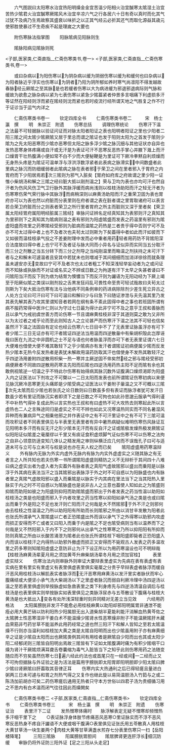<!-- { "loadSidebar": true } -->
　　六气图説曰太阳寒水治宜热阳明燥金金宜苦温少阳相火治宜醎寒太隂湿土治宜苦热少隂君火治宜醎寒厥隂风木治宜辛凉六气之行各居六十日有奇以真时而化其气过犹不及病乃生焉故察其盛衰以味折之以正其气经云必折其还气而取化源益其歳元使邪胜使暴过不生奇疾不起是理嵗之大要也


　　附伤寒脉法指掌图
　　阳脉隂病见阳脉则生






　　隂脉阳病见隂脉则死















<子部,医家类,仁斋直指__仁斋伤寒类书,卷一>
<子部,医家类,仁斋直指__仁斋伤寒类书,卷一>




　　或曰杂病以为阳伤寒以为阴杂病以缓为阴弱伤寒以缓为和缓何也曰杂病以为阳者脉近乎浮实也伤寒以为阴者乃阳为阴所郁如养时寒气尚凛阳不得发越故春脉经云厥隂之至其脉是也若缓者伤寒以大为病进缓为邪退邪退病际则气脉和缓故为欲愈之脉杂病以紧为七表伤寒以紧急少隂葢紧者仲景多言咽痛下利虚损多汗等证然在阳经则浮而紧在隂经则沈而紧也若时疫流行经所谓天地之气胜复之作不行于证诊当于运气内详之


　　仁斋伤寒类书卷一
　　钦定四库全书
　　仁斋伤寒类书卷二　　　宋　杨士瀛　撰
　　明　朱崇正　附遗
　　伤寒总括
　　调理伤寒统论
　　伤寒汗下温之法最不可轻据脉以验证问证而对脉太阳者阳证之表也阳明者阳证之里也少阳者二阳三隂之间太隂少隂厥隂又居于里总而谓之隂证也发于阳则太阳为之首发于隂则少隂为之先太阳恶寒而少隂亦恶寒但太阳之脉多浮少隂之脉沉细与其他证状亦自异也发热恶寒身体疼痛或自汗或无汗是为表证可汗不恶寒反恶热手掌心并腋下濈上而汗口燥胃干壮热腹满小便如常不白不少而大便秘鞕是为里证可下厥冷拳黙自利烦燥而无身热头疼是为隂证可温单浮与浮洪浮数浮紧者此表病之脉滑实中间数盛者此里病之脉沉而防细缓弱者此隂病之脉在表者邪于荣卫之间在里者邪入于胃府之内胃府而下少阳居焉若次三隂则为邪气入脏矣【胃府如府库之府故谓之里少阳一证惟小柴胡汤和解之三隂之经曰脏大抵以刚剂温之】荣与卫均为表也亦均可汗也然自汗者为伤风风伤卫气卫行脉外其脉浮缓而病尚浅则以桂枝汤助阳而汗之轻无汗者为伤寒寒伤荣气荣行脉中其脉浮而病稍深则以麻黄汤助阳而汗之重荣卫固为表也胃府亦可以为表也然以府脏而分表里则在府者谓之表在脏者谓之里胃取诸府可以表言若合荣卫府脏而分之则表者荣卫之所行里者胃府之所主而脏则又深于里者矣【荣卫属太阳经胃府属阳明经脏属三隂经】审脉问证辨名定经真知其为表邪则汗之真知其为里邪则下之真知其为隂病则温之表有邪则为阳虚隂盛而发表之药温里有邪则为隂虚阳盛而攻里之药寒隂经受邪则为脏病而温隂之药热是三者贵乎得中否则宁可不及亦不可太过得中者上也不及者次也夫茍太过则斯为下矣葢得中者如此而汗如彼而下又如彼而温桂枝承气投之不差姜附理中发而必中重者用药轻者用药防不背隂阳深合法度故曰得中者上也宁可不及者证与脉大同而小异名与证似异而实同当五分取汗而三分之剂散之当五分转下而三分之剂导之当纯刚温里而略温之剂扶持之未可汗下者与之和解未可遽温者且安其中若犹未也则増减于其间细细而加消详徐徐而就条理虽未遽安亦无变故曰宁可不及者次也太过者粗工不知深浅轻举妄动者为之或问证而不知脉或执脉而不对证或名实之不辨或日数之为拘遂有汗下太早之失甚者诿曰不问隂阳当汗而反下则为痞为结胷为懊憹当下而反汗则为讝语为无阳动经为下厥上竭至于阳厥似隂之类误以刚剂投之舌黒发狂闷乱可畏性命至贵可轻试哉故曰夫茍太过则斯为下矣大抵治伤寒有法与治他病不同条例审的药进病除除剂少差生死立异古之人处方立论曰可汗曰可下曰可温曰和解曰少与曰急下曰随证渗泄与夫先温其里乃发其表先解其表乃攻其里谓知音者若网在纲有条不紊此固得中者之事也若班固所谓有病不服药常得中医许仁则以为守过七日最为得计此非宁可不及之意乎王叔和善脉而且以承气为戒初虞世善方而论伤寒一节且谓麻黄桂枝非深于其道则莫之敢为又非所以为太过者之戒乎论而至此则知古人之立论甚严而伤寒汗下温之法其不可轻也信矣虽然汗下温之法固自有定论也经云伤寒六七日目中不了了无表里证脉虽浮亦有可下者少隂二三日无证亦有可汗者隂证四逆法当用温而四逆散軰中有柴胡枳殻此岂厚诬哉曰医在九流之中非圆机之士不足与语也何者脉虽浮而亦可下者无表里证谓六七日大便难也借使大便不难其敢轻下之乎少隂病亦有发汗者谓隂证初病便属少隂而反发热少隂本无热今反发热者是表犹未解故用温药防取其汗也借使身不发热其敢轻汗之乎四逆汤用姜附四逆散用枳柴一热一寒并主厥逆固不侔矣然经之邪与隂经受邪初病便厥者不同故四逆散用药寒主先阳而后隂也四逆汤用药热主阳不足而隂有余也其敢例视隂逆一切温之乎不特此尔伤寒有始得病其脉沉数外证腹满口燥烦渇即为阳盛入内之证医法以下剂攻之不可槩以一二日太阳而发表也前所谓隂证伤寒初病以来便见脉沉厥冷恶寒更无头痛即是少隂受病之证医法以干姜附子軰温之又不可概以三隂次先太隂而后少隂也若张氏之论日数则曰日数虽多但有表证而脉浮者犹可发汗日数虽少若有里证而脉沉实者即须下之是日数之不可拘也如此孙思邈云服承气得利谨不中补热气得补复成此所以言实热也王叔和有曰虚热不可大攻热去则寒起此所以言虚热也二人之言殊途同归是虚实之不可不辨也如此又况寒温热同实而不同名暑湿风异种而有兼病异气之相乗他邪之并作表证中之有不可汗里证中之有不可下三隂可温而攻积证者不同表里俱见与半表里无表里者有异中暑热病疑似难明伤寒伤风脉证互见阳明本多汗而有反无汗之形少隂本无汗而有反自汗之证或隂极发燥热极发厥隂证似阳阳证似隂差之毫厘缪以千里又有痰证食积虚烦脚气证似伤寒不可以伤寒之法拘之自非心领意防逹变知几体认之精发用之审则纵横泛应几何而不误哉孔子曰可与适道未可与立可与立未可与权是说也亦在夫人权之而已矣
　　隂阳虚盛用药寒温辩义
　　外有脉内无脉为外实内虚外无脉内有脉为内实外虚虚实之义随其脉之有无者言之人所共知也若夫伤寒一书所谓隂阳虚盛则精防之义不无辩析于其间四十八难曰病之虚实出者为虚入者为实葢外有脉者表之真阳气虚故隂邪以盛出而乗阳是以脉浮于外其病在表法当汗之当其隂邪出表脉浮于外之时不可自惑以为阳脉盛也内有脉者里之真隂气虚故阳邪以盛入而乗隂是以脉实于内其病在里法当下之当其阳热入里脉实于内之时不可自惑以为隂脉盛也是说非古人之立意也葢使人知如此之为隂盛则抑隂而助阳如彼之为阳盛则抑阳而助隂隂盛而邪出于外者发表之药当性温以助阳如桂枝汤之类是也阳盛而邪入于内者攻里之药当性寒以抑阳如承气汤之类是也或曰隂出而乗于外是阳之不足也发汗则亡阳而汗之何哉是大不然隂邪于外不汗之则邪何由去桂枝之性温温之乃所以助阳阳有所助而长则隂邪之所由以消甘辛发散为阳者此也张氏所谓承气入胃隂盛以亡者正恐隂盛出外而误以承气下之外得寒以助邪内攻虚而损正安得而不亡或者又曰阳入而乗于内是隂之不足也隂受病则当有以温养而下之何哉是又不然阳邪入于内不下之则邪何从出承气之性寒寒之乃所以抑阳阳有所抑而防则真隂之所由以长酸苦涌泄为隂者此也张氏所谓桂枝下咽阳盛即毙者正恐阳盛入内而误以桂枝汗之内得热以助邪外撤虚而损正又安得而不毙观古人发表之药多温攻里之药多寒则知隂阳虚盛之意防非止为汗下设正所以为用药寒温设也可不明辩哉【桂枝汤麻黄汤辈夏月用之须加黄芩升麻柴胡汤辈冬月用之须加官桂】
　　表里虚实辩义
　　伤寒治法内则审脉外则审证大要辩表里虚实为先病在表有表虚有表实病在里有里实有里虚又有表里俱虚表里俱实毫厘之分贵乎早辩表虚者脉浮而缓自汗恶风用桂枝汤以解肌表实者脉浮而无汗恶寒用麻黄汤以发汗里实者脉伏而牢心腹痛结或大便坚小承气汤大柴胡汤以下之里虚者脉沉而弱自利厥冷理中汤四逆汤以温之至若表里俱虚则举按脉虚如急救表里之类下利身疼先与四逆汤清温自调后与桂枝汤是也表里俱实则举按脉实如表里俱见之类脉浮尿赤与五苓散设下腹痛与桂枝大黄汤是也大抵出入变各有处所浅深轻重时刻异同精对无差立当见效
　　六经用药格法
　　太阳属膀胱非发汗不能愈必用桂枝麻黄以助阳却邪阳明属胃非通泄不能痊必用大黄芒硝以防利阳热少阳属胆无出入道柴胡半夏能利能汗消解血热黄芩佐之太隂脾土性恶寒湿非干姜白术不能温燥少隂肾水性恶寒燥非附子不能温厥隂肝木藏血荣筋非芍药甘草不能滋养此用药经常之道也然三阳汗下和解人皆知之至若太隂温燥不行则亦当温利如桂枝加大黄之类是太隂自阳明而出也少隂虽用附子亦有麻黄细辛之证是少隂自太阳而出也厥隂类例其间有用桂者是厥隂自少阳而出也其或太阳少阳二经郁闭则三隂皆自阳明出焉故三隂皆有下证如太隂腹满时痛为有积少隂咽干口燥为肾汁干厥隂烦满耳聋舌卷囊缩为毒气入脏皆当下之知乎此则伤寒用药之法随变随应而不穷矣虽然伤寒七日遍六经此约法也或首尾只在一经或间一二经而止又不可拘但据脉与外证验之是为活法是篇用字膀胱即太阳胃即阳明胆即少阳太隂曰脾少隂曰肾厥隂曰肝葢取其音律正耳
　　伤寒内实大热通利之后已得轻瘥且量进白粥两三日未可遽与和胃之剂热气得之又复作也继此旋以易简温胆汤入竹筎与之或二陈汤加前胡亦可矣二药伤寒瘥后通用无热者只守本方世俗以四君子汤为贵细循习用之不思内有白术温而闭气往往因此而燥閧矣

　　仁斋伤寒类书卷二
<子部,医家类,仁斋直指__仁斋伤寒类书>
　　钦定四库全书
　　仁斋伤寒类书卷三　　　宋　杨士瀛　撰
　　明　朱崇正　附遗
　　伤寒证治
　　表里汗下二证
　　发热憎寒体痛时　　脉浮解表定无疑不憎寒却频憎热　　多汗咽干里下之
　　○表证脉浮身体肢节疼痛恶风恶寒○里证脉实而不浮不恶风寒反恶热身不疼自汗讝语不大便或咽干腹满○表里俱见证张氏用五苓散真人用桂枝大黄甘草汤一块生姜两个肉桂大黄等甘草满盏水煎存七分表里伤寒只一扫【岳阳楼降笔】
　　三阳三隂脉
　　阳属膀胱胃胆间　　隂居脾肾更连肝浮长细沉防缓　　审脉仍将外证防三阳外证【足之三阳从头走足】
